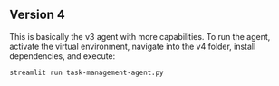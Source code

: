 ## Version 4

This is basically the v3 agent with more capabilities.
To run the agent, activate the virtual environment, navigate into the v4 folder, install dependencies, and execute:

```
streamlit run task-management-agent.py
```